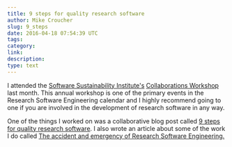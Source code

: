 ```yaml
---
title: 9 steps for quality research software 
author: Mike Croucher
slug: 9_steps 
date: 2016-04-18 07:54:39 UTC 
tags: 
category: 
link:
description: 
type: text 
---
```


I attended the [Software Sustainability
Institute's](https://software.ac.uk/) [Collaborations
Workshop](https://software.ac.uk/cw16) last month. This annual
workshop is one of the primary events in the Research Software
Engineering calendar and I highly recommend going to one if you are
involved in the development of research software in any way.

One of the things I worked on was a collaborative blog post called [9
steps for quality research
software](https://software.ac.uk/blog/2016-04-05-9-steps-quality-research-software).
I also wrote an article about some of the work I do called [The accident
and emergency of Research Software
Engineering.](http://www.walkingrandomly.com/?p=5997)
